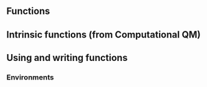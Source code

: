 ## Functions	

## Intrinsic functions (from Computational QM)	
## Using and writing functions

### Environments	
